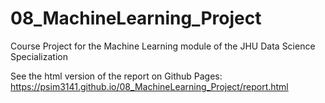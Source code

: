 # 08_MachineLearning_Project
Course Project for the Machine Learning module of the JHU Data Science Specialization

See the html version of the report on Github Pages: https://psim3141.github.io/08_MachineLearning_Project/report.html
